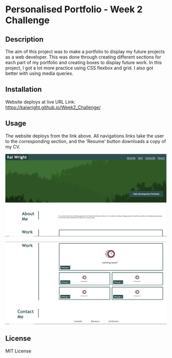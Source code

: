 # Personalised Portfolio - Week 2 Challenge

## Description

The aim of this project was to make a portfolio to display my future projects as a web developer. This was done through creating different sections for each part of my portfolio and creating boxes to display future work. In this project, I got a lot more practice using CSS flexbox and grid. I also got better with using media queries. 

## Installation

Website deploys at live URL
Link: https://kaiwright.github.io/Week2_Challenge/

## Usage

The website deploys from the link above. All navigations links take the user to the corresponding section, and the 'Resume' button downloads a copy of my CV.  

![ Picture of the first section of Porfolio website](starter/images/portfolioWebsitePic1.PNG)

![ Picture of the second section of Portfolio website](starter/images/portfolioWebsitePic2.PNG)

## License

MIT License
